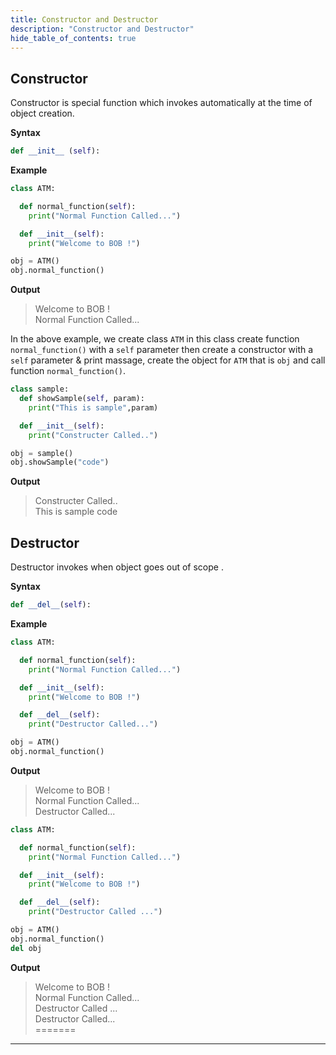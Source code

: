 ```yaml
---
title: Constructor and Destructor
description: "Constructor and Destructor"
hide_table_of_contents: true
---
```


## Constructor 
Constructor is special function which invokes automatically at the time of object creation.

**Syntax** 
```python showLineNumbers='true' title='constructor_syntax.py'
def __init__ (self):
```

**Example** 
```python showLineNumbers='true' title='constructor.py'
class ATM:

  def normal_function(self):
    print("Normal Function Called...")

  def __init__(self):
    print("Welcome to BOB !")

obj = ATM()
obj.normal_function()
```
**Output**
>Welcome to BOB !   
>Normal Function Called...

In the above example, we create class `ATM` in this class create function `normal_function()` with a `self` parameter then create a constructor with a `self` parameter & print massage, create the object for `ATM` that is `obj` and call function `normal_function()`.

```python showLineNumbers='true' title='constructor.py'
class sample:
  def showSample(self, param):
    print("This is sample",param)

  def __init__(self):
    print("Constructer Called..")

obj = sample()
obj.showSample("code")
```
**Output**
>Constructer Called..  
>This is sample code

## Destructor
Destructor invokes when object goes out of scope .

**Syntax**
```python showLineNumbers='true' title='destructor_syntax.py'
def __del__(self):
```

**Example**
```python showLineNumbers='true' title='destructor.py'
class ATM:

  def normal_function(self):
    print("Normal Function Called...")

  def __init__(self):
    print("Welcome to BOB !")

  def __del__(self):
    print("Destructor Called...")

obj = ATM()
obj.normal_function()
```
**Output**
>Welcome to BOB !  
>Normal Function Called...  
>Destructor Called...  

```python showLineNumbers='true' title='destructor.py'
class ATM:

  def normal_function(self):
    print("Normal Function Called...")

  def __init__(self):
    print("Welcome to BOB !")

  def __del__(self):
    print("Destructor Called ...")

obj = ATM()
obj.normal_function()
del obj
```
**Output**
>Welcome to BOB !  
>Normal Function Called...  
>Destructor Called ...  
>Destructor Called...    
=======
--- 
